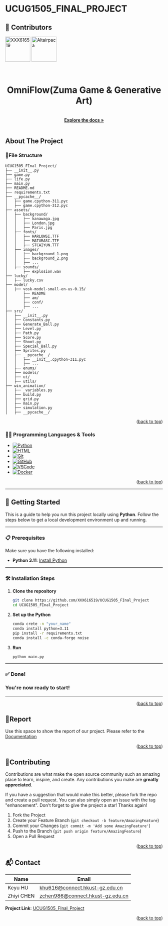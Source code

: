 # UCUG1505_FINAL_PROJECT

<a id="readme-top"></a>

## 👥 Contributors

[<img src="https://github.com/XXX616519.png" width="80" alt="XXX616519" />](https://github.com/XXX616519)
[<img src="https://github.com/Cozy000000.png" width="80" alt="Altairpaca" />](https://github.com/Cozy000000)




<!-- PROJECT LOGO -->
<br />
<div align="center">

<h1 align="center">OmniFlow(Zuma Game & Generative Art)</h1>

  <p align="center">
    <br />
    <a href="https://github.com/XXX616519/UCUG1505_FInal_Project"><strong>Explore the docs »</strong></a>
    <br />
    <br />
  </p>
</div>



<!-- ABOUT THE PROJECT -->
## About The Project

<!-- [![Product Name Screen Shot][product-screenshot]](https://example.com) -->

### 📂File Structure
```
UCUG1505_FInal_Project/
├── __init__.py
├── game.py
├── life.py
├── main.py
├── README.md
├── requirements.txt
├── __pycache__/
│   ├── game.cpython-311.pyc
│   ├── game.cpython-312.pyc
├── assets/
│   ├── background/
│   │   ├── kanawaga.jpg
│   │   ├── London.jpg
│   │   ├── Paris.jpg
│   ├── fonts/
│   │   ├── HARLOWSI.TTF
│   │   ├── MATURASC.TTF
│   │   ├── STCAIYUN.TTF
│   ├── images/
│   │   ├── background_1.png
│   │   ├── background_2.png
│   │   ├── ...
│   ├── sounds/
│       ├── explosion.wav
├── lucky/
│   ├── lucky.csv
├── model/
│   ├── vosk-model-small-en-us-0.15/
│       ├── README
│       ├── am/
│       ├── conf/
│       ├── ...
├── src/
│   ├── __init__.py
│   ├── Constants.py
│   ├── Generate_Ball.py
│   ├── Level.py
│   ├── Path.py
│   ├── Score.py
│   ├── Shoot.py
│   ├── Special_Ball.py
│   ├── Sprites.py
│   ├── __pycache__/
│   │   ├── __init__.cpython-311.pyc
│   │   ├── ...
│   ├── enums/
│   ├── models/
│   ├── ui/
│   ├── utils/
├── win_animation/
│   ├── _variables.py
│   ├── build.py
│   ├── grid.py
│   ├── main.py
│   ├── simulation.py
│   ├── __pycache__/                  
```


<p align="right">(<a href="#readme-top">back to top</a>)</p>



### 🧑‍💻 Programming Languages & Tools

* [![Python][Python]][Python-url]
* [![HTML][HTML]][HTML-url]
* [![Git][Git]][Git-url]
* [![GitHub][GitHub]][GitHub-url]
* [![VSCode][VSCode]][VSCode-url]
* [![Docker][Docker]][Docker-url]

<p align="right">(<a href="#readme-top">back to top</a>)</p>



<!-- GETTING STARTED -->
---

## 🚀 Getting Started

This is a guide to help you run this project locally using **Python**. Follow the steps below to get a local development environment up and running.

---

### 📋 Prerequisites

Make sure you have the following installed:

* **Python 3.11**: [Install Python](https://www.python.org/downloads/)

---

### 🛠️ Installation Steps

1. **Clone the repository**

   ```sh
   git clone https://github.com/XXX616519/UCUG1505_FInal_Project
   cd UCUG1505_FInal_Project
   ```

2. **Set up the Python**

   ```sh
   conda crete -n "your_name"
   conda install python=3.11
   pip install -r requirements.txt
   conda install -c conda-forge noise
   ```

3. **Run**
   ```sh
   python main.py
   ```

---

### ✅ Done!

### You're now ready to start!

---

<p align="right">(<a href="#readme-top">back to top</a>)</p>



<!-- USAGE EXAMPLES -->
## 📖Report

Use this space to show the report of our project. 
Please refer to the [Documentation](https://github.com/XXX616519/UCUG1505_FInal_Project)

<p align="right">(<a href="#readme-top">back to top</a>)</p>



<!-- CONTRIBUTING -->
## 💬Contributing

Contributions are what make the open source community such an amazing place to learn, inspire, and create. Any contributions you make are **greatly appreciated**.

If you have a suggestion that would make this better, please fork the repo and create a pull request. You can also simply open an issue with the tag "enhancement".
Don't forget to give the project a star! Thanks again!

1. Fork the Project
2. Create your Feature Branch (`git checkout -b feature/AmazingFeature`)
3. Commit your Changes (`git commit -m 'Add some AmazingFeature'`)
4. Push to the Branch (`git push origin feature/AmazingFeature`)
5. Open a Pull Request

<p align="right">(<a href="#readme-top">back to top</a>)</p>


<!-- CONTACT -->
## 📬 Contact

| Name                   | Email                                                                       |
|------------------------|-----------------------------------------------------------------------------|
| Keyu HU                | [khu616@connect.hkust-gz.edu.cn](mailto:khu616@connect.hkust-gz.edu.cn)     |
| Zhiyi CHEN             | [zchen986@connect.hkust-gz.edu.cn](mailto:zchen986@connect.hkust-gz.edu.cn) |

**Project Link**: [UCUG1505_FInal_Project](https://github.com/XXX616519/UCUG1505_FInal_Project)


<p align="right">(<a href="#readme-top">back to top</a>)</p>



<!-- MARKDOWN LINKS & IMAGES -->
<!-- https://www.markdownguide.org/basic-syntax/#reference-style-links -->
[Python]: https://img.shields.io/badge/Python-3776AB?style=for-the-badge&logo=python&logoColor=white
[Python-url]: https://www.python.org/

[HTML]: https://img.shields.io/badge/HTML5-E34F26?style=for-the-badge&logo=html5&logoColor=white
[HTML-url]: https://developer.mozilla.org/en-US/docs/Web/HTML

[Git]: https://img.shields.io/badge/Git-F05032?style=for-the-badge&logo=git&logoColor=white
[Git-url]: https://git-scm.com/

[GitHub]: https://img.shields.io/badge/GitHub-100000?style=for-the-badge&logo=github&logoColor=white
[GitHub-url]: https://github.com/

[VSCode]: https://img.shields.io/badge/VS_Code-007ACC?style=for-the-badge&logo=visual-studio-code&logoColor=white
[VSCode-url]: https://code.visualstudio.com/

[Docker]: https://img.shields.io/badge/Docker-2496ED?style=for-the-badge&logo=docker&logoColor=white
[Docker-url]: https://www.docker.com/
